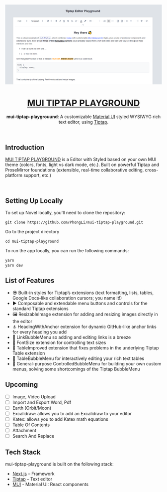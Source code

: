 
<a href="mui-tiptap-playground.vercel.app/">
  <img alt="MUI TIPTAP PLAYGROUND" src="https://raw.githubusercontent.com/PhongLi/mui-tiptap-playground/refs/heads/main/public/images/demo.png">
 <h1 align="center">MUI TIPTAP PLAYGROUND</h1>
</a>
<p align="center">
 <b>mui-tiptap-playgrouund</b>: A customizable <a href="https://mui.com/material-ui/getting-started/overview/">Material UI</a> styled WYSIWYG rich text editor, using <a href="https://tiptap.dev/">Tiptap</a>.
</p>

<br/>

## Introduction

[MUI TIPTAP PLAYGROUND](https://mui-tiptap-playground.onrender.com/) is a Editor with Styled based on your own MUI theme (colors, fonts, light vs dark mode, etc.).
Built on powerful Tiptap and ProseMirror foundations (extensible, real-time collaborative editing, cross-platform support, etc.)

<br />

## Setting Up Locally

To set up Novel locally, you'll need to clone the repository:
```
git clone https://github.com/PhongLi/mui-tiptap-playground.git
```
Go to the project directory
```
cd mui-tiptap-playground
```

To run the app locally, you can run the following commands:
```
yarn
yarn dev
```

## List of Features

- 😎 Built-in styles for Tiptap’s extensions (text formatting, lists, tables, Google Docs-like collaboration cursors; you name it!)
- ▶️ Composable and extendable menu buttons and controls for the standard Tiptap extensions
- 🖼️ ResizableImage extension for adding and resizing images directly in the editor
- ⚓ HeadingWithAnchor extension for dynamic GitHub-like anchor links for every heading you add
- 🔗 LinkBubbleMenu so adding and editing links is a breeze
- 🔢 FontSize extension for controlling text sizes
- 🔳 TableImproved extension that fixes problems in the underlying Tiptap Table extension
- 📝 TableBubbleMenu for interactively editing your rich text tables
- 💬 General-purpose ControlledBubbleMenu for building your own custom menus, solving some shortcomings of the Tiptap BubbleMenu

## Upcoming

- [ ] Image, Video Upload
- [ ] Import and Export Word, Pdf
- [ ] Earth (Orbit/Moon)
- [ ] Excalidraw: allows you to add an Excalidraw to your editor
- [ ] Katex: allows you to add Katex math equations
- [ ] Table Of Contents
- [ ] Attachment
- [ ] Search And Replace

## Tech Stack

mui-tiptap-playground is built on the following stack:

- [Next.js](https://nextjs.org/) – Framework
- [Tiptap](https://tiptap.dev/) – Text editor
- [MUI](https://mui.com/) - Material UI: React components

